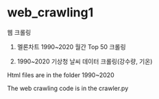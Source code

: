# web_crawling1
웹 크롤링

1. 멜론차트 1990~2020 월간 Top 50 크롤링

2. 1990~2020 기상청 날씨 데이터 크롤링(강수량, 기온)


Html files are in the folder 1990~2020

The web crawling code is in the crawler.py
